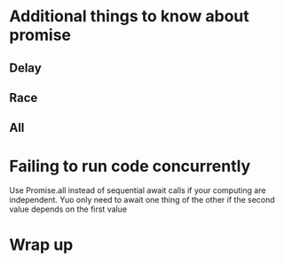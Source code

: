# Additional things to know about promise
## Delay
## Race
## All
# Failing to run code concurrently
Use Promise.all instead of sequential await calls if your computing are independent. Yuo only need to await one thing of the other if the second value depends on the first value 

# Wrap up
